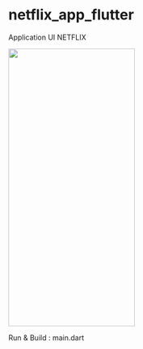 # netflix_app_flutter

Application UI NETFLIX

<img src="https://i.hizliresim.com/i60nmxv.png" width="250" height="550">

Run & Build : main.dart
